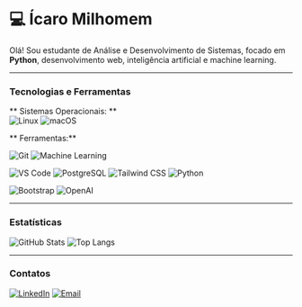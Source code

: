 # 💻 Ícaro Milhomem

Olá! Sou estudante de Análise e Desenvolvimento de Sistemas, focado em **Python**, desenvolvimento web, inteligência artificial e machine learning.  

---

### Tecnologias e Ferramentas

** Sistemas Operacionais: **  
![Linux](https://img.shields.io/badge/Linux-FCC624?style=for-the-badge&logo=linux&logoColor=black) 
![macOS](https://img.shields.io/badge/macOS-FFFFFF?style=for-the-badge&logo=apple&logoColor=000000)

** Ferramentas:**  

![Git](https://img.shields.io/badge/Git-F05032?style=for-the-badge&logo=git&logoColor=white) 
![Machine Learning](https://img.shields.io/badge/Machine_Learning-FC8019?style=for-the-badge&logo=tensorflow&logoColor=white)

![VS Code](https://img.shields.io/badge/Visual_Studio_Code-0078D4?style=for-the-badge&logo=visualstudiocode&logoColor=white) 
![PostgreSQL](https://img.shields.io/badge/PostgreSQL-4169E1?style=for-the-badge&logo=postgresql&logoColor=white) 
![Tailwind CSS](https://img.shields.io/badge/Tailwind_CSS-06B6D4?style=for-the-badge&logo=tailwind-css&logoColor=white)
![Python](https://img.shields.io/badge/Python-3776AB?style=for-the-badge&logo=python&logoColor=white) 

![Bootstrap](https://img.shields.io/badge/Bootstrap-7952B3?style=for-the-badge&logo=bootstrap&logoColor=white)
![OpenAI](https://img.shields.io/badge/OpenAI-412991?style=for-the-badge&logo=openai&logoColor=white) 


---

### Estatísticas

![GitHub Stats](https://github-readme-stats.vercel.app/api?username=Icaroow&show_icons=true&theme=radical)
![Top Langs](https://github-readme-stats.vercel.app/api/top-langs/?username=Icaroow&layout=compact&theme=radical)

---

### Contatos
[![LinkedIn](https://img.shields.io/badge/LinkedIn-0A66C2?style=for-the-badge&logo=linkedin&logoColor=white)](https://www.linkedin.com/in/icaro-milhomem-30216037b) 
[![Email](https://img.shields.io/badge/Email-D14836?style=for-the-badge&logo=gmail&logoColor=white)](mailto:icaromilhomemjr02@gmail.com)
